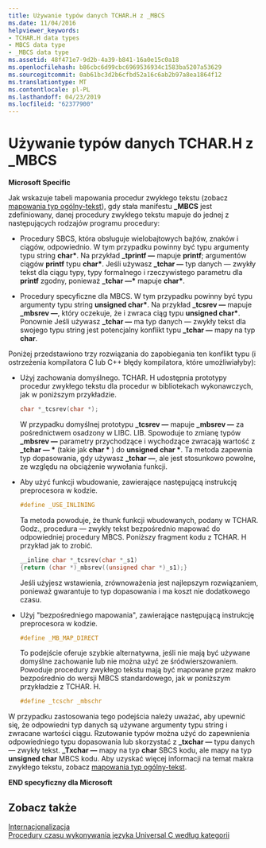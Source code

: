 ```yaml
---
title: Używanie typów danych TCHAR.H z _MBCS
ms.date: 11/04/2016
helpviewer_keywords:
- TCHAR.H data types
- MBCS data type
- _MBCS data type
ms.assetid: 48f471e7-9d2b-4a39-b841-16a0e15c0a18
ms.openlocfilehash: b86cbc6d99cbc6969536934c1583ba5207a53629
ms.sourcegitcommit: 0ab61bc3d2b6cfbd52a16c6ab2b97a8ea1864f12
ms.translationtype: MT
ms.contentlocale: pl-PL
ms.lasthandoff: 04/23/2019
ms.locfileid: "62377900"
---
```

# <a name="using-tcharh-data-types-with-mbcs"></a>Używanie typów danych TCHAR.H z _MBCS

**Microsoft Specific**

Jak wskazuje tabeli mapowania procedur zwykłego tekstu (zobacz [mapowania typ ogólny-tekst](../c-runtime-library/generic-text-mappings.md)), gdy stała manifestu **_MBCS** jest zdefiniowany, danej procedury zwykłego tekstu mapuje do jednej z następujących rodzajów programu procedury:

- Procedury SBCS, która obsługuje wielobajtowych bajtów, znaków i ciągów, odpowiednio. W tym przypadku powinny być typu argumenty typu string **char&#42;**. Na przykład **_tprintf —** mapuje **printf**; argumentów ciągów **printf** typu **char&#42;**. Jeśli używasz **_tchar —** typ danych — zwykły tekst dla ciągu typy, typy formalnego i rzeczywistego parametru dla **printf** zgodny, ponieważ **_tchar —&#42;**  mapuje **char&#42;**.

- Procedury specyficzne dla MBCS. W tym przypadku powinny być typu argumenty typu string __unsigned char&#42;__. Na przykład **_tcsrev —** mapuje **_mbsrev —**, który oczekuje, że i zwraca ciąg typu __unsigned char&#42;__. Ponownie Jeśli używasz **_tchar —** ma typ danych — zwykły tekst dla swojego typu string jest potencjalny konflikt typu **_tchar —** mapy na typ **char**.

Poniżej przedstawiono trzy rozwiązania do zapobiegania ten konflikt typu (i ostrzeżenia kompilatora C lub C++ błędy kompilatora, które umożliwiałyby):

- Użyj zachowania domyślnego. TCHAR. H udostępnia prototypy procedur zwykłego tekstu dla procedur w bibliotekach wykonawczych, jak w poniższym przykładzie.

   ```C
   char *_tcsrev(char *);
   ```

   W przypadku domyślnej prototypu **_tcsrev —** mapuje **_mbsrev —** za pośrednictwem osadzony w LIBC. LIB. Spowoduje to zmianę typów **_mbsrev —** parametry przychodzące i wychodzące zwracają wartość z **_tchar — &#42;**  (takie jak **char &#42;** ) do **unsigned char &#42;**. Ta metoda zapewnia typ dopasowania, gdy używasz **_tchar —**, ale jest stosunkowo powolne, ze względu na obciążenie wywołania funkcji.

- Aby użyć funkcji wbudowanie, zawierające następującą instrukcję preprocesora w kodzie.

   ```C
   #define _USE_INLINING
   ```

   Ta metoda powoduje, że thunk funkcji wbudowanych, podany w TCHAR. Godz., procedura — zwykły tekst bezpośrednio mapować do odpowiedniej procedury MBCS. Poniższy fragment kodu z TCHAR. H przykład jak to zrobić.

   ```C
   __inline char *_tcsrev(char *_s1)
   {return (char *)_mbsrev((unsigned char *)_s1);}
   ```

   Jeśli użyjesz wstawienia, zrównoważenia jest najlepszym rozwiązaniem, ponieważ gwarantuje to typ dopasowania i ma koszt nie dodatkowego czasu.

- Użyj "bezpośredniego mapowania", zawierające następującą instrukcję preprocesora w kodzie.

   ```C
   #define _MB_MAP_DIRECT
   ```

   To podejście oferuje szybkie alternatywna, jeśli nie mają być używane domyślne zachowanie lub nie można użyć ze śródwierszowaniem. Powoduje procedury zwykłego tekstu mają być mapowane przez makro bezpośrednio do wersji MBCS standardowego, jak w poniższym przykładzie z TCHAR. H.

   ```C
   #define _tcschr _mbschr
   ```

W przypadku zastosowania tego podejścia należy uważać, aby upewnić się, że odpowiedni typ danych są używane argumenty typu string i zwracane wartości ciągu. Rzutowanie typów można użyć do zapewnienia odpowiedniego typu dopasowania lub skorzystać z **_txchar —** typu danych — zwykły tekst. **_Txchar —** mapy na typ **char** SBCS kodu, ale mapy na typ **unsigned char** MBCS kodu. Aby uzyskać więcej informacji na temat makra zwykłego tekstu, zobacz [mapowania typ ogólny-tekst](../c-runtime-library/generic-text-mappings.md).

**END specyficzny dla Microsoft**

## <a name="see-also"></a>Zobacz także

[Internacjonalizacja](../c-runtime-library/internationalization.md)<br/>
[Procedury czasu wykonywania języka Universal C według kategorii](../c-runtime-library/run-time-routines-by-category.md)<br/>
